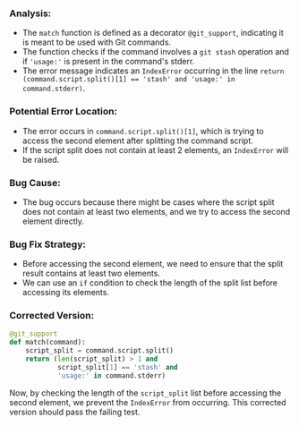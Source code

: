 ### Analysis:
- The `match` function is defined as a decorator `@git_support`, indicating it is meant to be used with Git commands.
- The function checks if the command involves a `git stash` operation and if `'usage:'` is present in the command's stderr.
- The error message indicates an `IndexError` occurring in the line `return (command.script.split()[1] == 'stash' and 'usage:' in command.stderr)`.

### Potential Error Location:
- The error occurs in `command.script.split()[1]`, which is trying to access the second element after splitting the command script.
- If the script split does not contain at least 2 elements, an `IndexError` will be raised.

### Bug Cause:
- The bug occurs because there might be cases where the script split does not contain at least two elements, and we try to access the second element directly.

### Bug Fix Strategy:
- Before accessing the second element, we need to ensure that the split result contains at least two elements.
- We can use an `if` condition to check the length of the split list before accessing its elements.

### Corrected Version:
```python
@git_support
def match(command):
    script_split = command.script.split()
    return (len(script_split) > 1 and
            script_split[1] == 'stash' and
            'usage:' in command.stderr)
```

Now, by checking the length of the `script_split` list before accessing the second element, we prevent the `IndexError` from occurring. This corrected version should pass the failing test.
